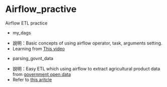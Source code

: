 # Airflow_practive

Airflow ETL practice

* my_dags
- 說明：Basic concepts of using airflow operator, task, arguments setting.
- Learning from [This video](https://www.youtube.com/watch?v=IH1-0hwFZRQ&ab_channel=MarcLamberti)

* parsing_govnt_data
- 說明：Easy ETL which using airflow to extract agricultural product data from [government open data](https://data.coa.gov.tw/Service/OpenData/FromM/TAPData.aspx)
- Refer to [this aritcle](https://dev.to/seattledataguy/data-engineering-101-automating-your-first-data-extract-g6j)
